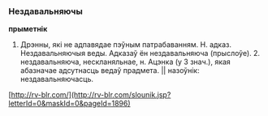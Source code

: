 ### Нездавальняючы
**прыметнік**

1. Дрэнны, які не адпавядае пэўным патрабаванням. Н. адказ. Нездавальняючыя веды. Адказаў ён нездавальняюча (прыслоўе). 2. нездавальняюча, нескланяльнае, н. Ацэнка (у 3 знач.), якая абазначае адсутнасць ведаў прадмета. || назоўнік: нездавальняючасць.

<a rel="author">[http://rv-blr.com/](http://rv-blr.com/slounik.jsp?letterId=0&maskId=0&pageId=1896)</a>
